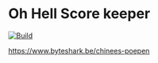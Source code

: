 # Oh Hell Score keeper

[![Build](https://github.com/bdhoine/oh-hell-score/actions/workflows/build.yml/badge.svg)](https://github.com/bdhoine/oh-hell-score/actions/workflows/build.yml)

https://www.byteshark.be/chinees-poepen
